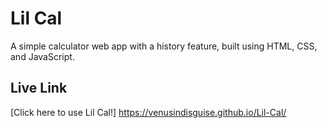 # Lil Cal

A simple calculator web app with a history feature, built using HTML, CSS, and JavaScript.

## Live Link

[Click here to use Lil Cal!] https://venusindisguise.github.io/Lil-Cal/
